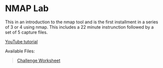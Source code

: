 # NMAP Lab

This in an introduction to the nmap tool and is the first installment in a series of 3 or 4 using nmap. This includes a 22 minute instrunction followed by a set of 5 capture files.

[YouTube tutorial](https://www.youtube.com/watch?v=RQ0HjOJgMU4)

Available Files:
>[Challenge Worksheet](https://pivotproject.org/challenges/download/7_2b86b9121a01f7143ba4d0fdb8524c33)
